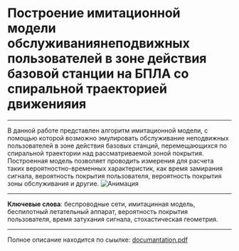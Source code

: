 # Построение имитационной модели обслуживаниянеподвижных пользователей в зоне действия базовой станции на БПЛА со спиральной траекторией движенияия
***
В данной работе представлен алгоритм имитационной модели, с помощью которой возможно эмулировать обслуживание неподвижных пользователей в зоне действия базовых станций, перемещающихся по спиральной траектории над рассматриваемой зоной покрытия. Построенная модель позволяет проводить измерения для расчета таких вероятностно-временных характеристик, как время замирания сигнала, вероятность покрытия пользователя, вероятность покрытия зоны обслуживания и другие.
![Анимация](https://github.com/Ivan-Menshov/Drone-patrols-with-base-station-functions-of-stationary-users-along-a-spiral-trajectory/blob/main/spiral_gif.gif?raw=true)
***
**Ключевые слова**: беспроводные сети, имитацинная модель, беспилотный летательный аппарат, вероятность покрытия пользователя, время затухания сигнала, стохастическая геометрия.
***
Полное описание находится по сыылке: [documantation.pdf](https://github.com/Ivan-Menshov/Drone-patrols-with-base-station-functions-of-stationary-users-along-a-spiral-trajectory/blob/main/Построение%20имитационной%20патрулирования%20БПЛА%20по%20спиральной%20траетории.pdf)
